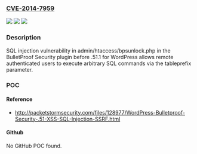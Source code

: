 ### [CVE-2014-7959](https://cve.mitre.org/cgi-bin/cvename.cgi?name=CVE-2014-7959)
![](https://img.shields.io/static/v1?label=Product&message=n%2Fa&color=blue)
![](https://img.shields.io/static/v1?label=Version&message=n%2Fa&color=blue)
![](https://img.shields.io/static/v1?label=Vulnerability&message=n%2Fa&color=brighgreen)

### Description

SQL injection vulnerability in admin/htaccess/bpsunlock.php in the BulletProof Security plugin before .51.1 for WordPress allows remote authenticated users to execute arbitrary SQL commands via the tableprefix parameter.

### POC

#### Reference
- http://packetstormsecurity.com/files/128977/WordPress-Bulletproof-Security-.51-XSS-SQL-Injection-SSRF.html

#### Github
No GitHub POC found.

